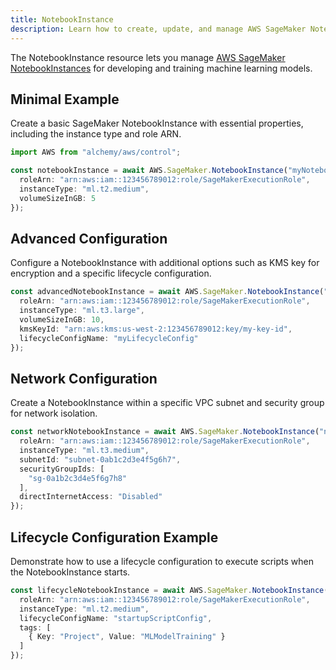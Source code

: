 ```yaml
---
title: NotebookInstance
description: Learn how to create, update, and manage AWS SageMaker NotebookInstances using Alchemy Cloud Control.
---
```


The NotebookInstance resource lets you manage [AWS SageMaker NotebookInstances](https://docs.aws.amazon.com/sagemaker/latest/userguide/) for developing and training machine learning models.

## Minimal Example

Create a basic SageMaker NotebookInstance with essential properties, including the instance type and role ARN.

```ts
import AWS from "alchemy/aws/control";

const notebookInstance = await AWS.SageMaker.NotebookInstance("myNotebookInstance", {
  roleArn: "arn:aws:iam::123456789012:role/SageMakerExecutionRole",
  instanceType: "ml.t2.medium",
  volumeSizeInGB: 5
});
```

## Advanced Configuration

Configure a NotebookInstance with additional options such as KMS key for encryption and a specific lifecycle configuration.

```ts
const advancedNotebookInstance = await AWS.SageMaker.NotebookInstance("advancedNotebookInstance", {
  roleArn: "arn:aws:iam::123456789012:role/SageMakerExecutionRole",
  instanceType: "ml.t3.large",
  volumeSizeInGB: 10,
  kmsKeyId: "arn:aws:kms:us-west-2:123456789012:key/my-key-id",
  lifecycleConfigName: "myLifecycleConfig"
});
```

## Network Configuration

Create a NotebookInstance within a specific VPC subnet and security group for network isolation.

```ts
const networkNotebookInstance = await AWS.SageMaker.NotebookInstance("networkNotebookInstance", {
  roleArn: "arn:aws:iam::123456789012:role/SageMakerExecutionRole",
  instanceType: "ml.t3.medium",
  subnetId: "subnet-0ab1c2d3e4f5g6h7",
  securityGroupIds: [
    "sg-0a1b2c3d4e5f6g7h8"
  ],
  directInternetAccess: "Disabled"
});
```

## Lifecycle Configuration Example

Demonstrate how to use a lifecycle configuration to execute scripts when the NotebookInstance starts.

```ts
const lifecycleNotebookInstance = await AWS.SageMaker.NotebookInstance("lifecycleNotebookInstance", {
  roleArn: "arn:aws:iam::123456789012:role/SageMakerExecutionRole",
  instanceType: "ml.t2.medium",
  lifecycleConfigName: "startupScriptConfig",
  tags: [
    { Key: "Project", Value: "MLModelTraining" }
  ]
});
```